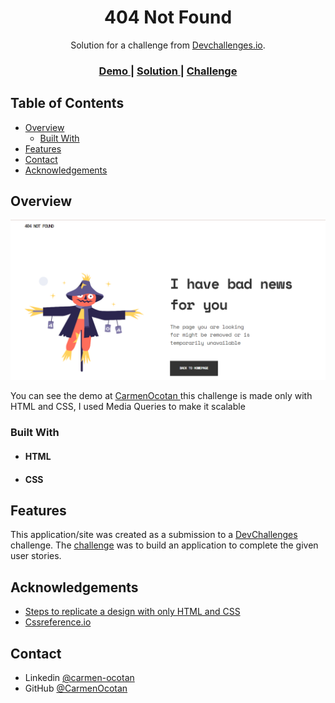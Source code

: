 <!-- Please update value in the {}  -->

<h1 align="center">404 Not Found</h1>

<div align="center">
   Solution for a challenge from  <a href="http://devchallenges.io" target="_blank">Devchallenges.io</a>.
</div>

<div align="center">
  <h3>
    <a href="https://carmenocotan.github.io/404-Not-Found/">
      Demo
    </a>
    <span> | </span>
    <a href="https://github.com/CarmenOcotan/404-Not-Found.git">
      Solution
    </a>
    <span> | </span>
    <a href="https://devchallenges.io/challenges/wBunSb7FPrIepJZAg0sY">
      Challenge
    </a>
  </h3>
</div>

<!-- TABLE OF CONTENTS -->

## Table of Contents

- [Overview](#overview)
  - [Built With](#built-with)
- [Features](#features)
- [Contact](#contact)
- [Acknowledgements](#acknowledgements)

<!-- OVERVIEW -->

## Overview

![screenshot](./screenshot.png)

<!-- Puedes ver el demo en <a href="https://carmenocotan.github.io/404-Not-Found/"> CarmenOcotan </a> este desafio esta hecho solamente con HTML y CSS, utilice media query para hacerlo escalable. -->

You can see the demo at <a href="https://carmenocotan.github.io/404-Not-Found/"> CarmenOcotan </a> this challenge is made only with HTML and CSS, I used Media Queries to make it scalable



### Built With

<!-- This section should list any major frameworks that you built your project using. Here are a few examples.-->

- <h4>HTML</h3>
- <h4>CSS</h3>


## Features

<!-- List the features of your application or follow the template. Don't share the figma file here :) -->

This application/site was created as a submission to a [DevChallenges](https://devchallenges.io/challenges) challenge. The [challenge](https://devchallenges.io/challenges/wBunSb7FPrIepJZAg0sY) was to build an application to complete the given user stories.


## Acknowledgements

<!-- This section should list any articles or add-ons/plugins that helps you to complete the project. This is optional but it will help you in the future. For exmpale -->

- [Steps to replicate a design with only HTML and CSS](https://devchallenges-blogs.web.app/how-to-replicate-design/)
- [Cssreference.io](https://cssreference.io/)


## Contact

- Linkedin [@carmen-ocotan](https://www.linkedin.com/in/carmen-ocotan/)
- GitHub [@CarmenOcotan](https://github.com/CarmenOcotan)

